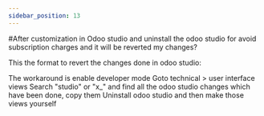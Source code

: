 ```yaml
---
sidebar_position: 13
---
```


#After customization in Odoo studio and uninstall the odoo studio for avoid subscription charges and it will be reverted my changes?

This the format to revert the changes done in odoo studio:

The workaround is enable developer mode
Goto technical > user interface views
Search "studio" or "x_" and find all the odoo studio changes which have been done, copy them
Uninstall odoo studio and then make those views yourself